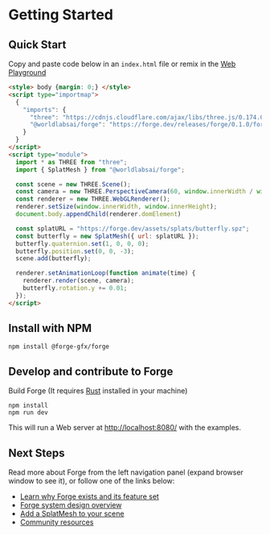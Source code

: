 # Getting Started

## Quick Start

Copy and paste code below in an `index.html` file or remix in the [Web Playground](https://glitch.com/edit/#!/forge-dev)

```html
<style> body {margin: 0;} </style>
<script type="importmap">
  {
    "imports": {
      "three": "https://cdnjs.cloudflare.com/ajax/libs/three.js/0.174.0/three.module.js",
      "@worldlabsai/forge": "https://forge.dev/releases/forge/0.1.0/forge.module.js"
    }
  }
</script>
<script type="module">
  import * as THREE from "three";
  import { SplatMesh } from "@worldlabsai/forge";

  const scene = new THREE.Scene();
  const camera = new THREE.PerspectiveCamera(60, window.innerWidth / window.innerHeight, 0.1, 1000);
  const renderer = new THREE.WebGLRenderer();
  renderer.setSize(window.innerWidth, window.innerHeight);
  document.body.appendChild(renderer.domElement)

  const splatURL = "https://forge.dev/assets/splats/butterfly.spz";
  const butterfly = new SplatMesh({ url: splatURL });
  butterfly.quaternion.set(1, 0, 0, 0);
  butterfly.position.set(0, 0, -3);
  scene.add(butterfly);

  renderer.setAnimationLoop(function animate(time) {
    renderer.render(scene, camera);
    butterfly.rotation.y += 0.01;
  });
</script>
```
## Install with NPM

```shell
npm install @forge-gfx/forge
```
## Develop and contribute to Forge

Build Forge (It requires [Rust](https://www.rust-lang.org/tools/install) installed in your machine)
```
npm install
npm run dev
```

This will run a Web server at [http://localhost:8080/](http://localhost:8080/) with the examples.

## Next Steps

Read more about Forge from the left navigation panel (expand browser window to see it), or follow one of the links below:

- [Learn why Forge exists and its feature set](overview.md)
- [Forge system design overview](system-design.md)
- [Add a SplatMesh to your scene](splat-mesh.md)
- [Community resources](community-resources.md)